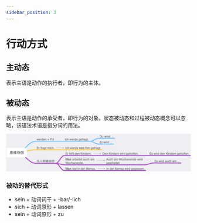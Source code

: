 ```yaml
---
sidebar_position: 3
---
```


# 行动方式

## 主动态

表示主语是动作的执行者，即行为的主体。

## 被动态

表示主语是动作的承受者，即行为的对象。状态被动态和过程被动态概念可以忽略，该语法术语是指分词的用法。

![](./img/被动态.png)

### 被动的替代形式

* sein + 动词词干 + -bar/-lich
* sich + 动词原形 + lassen
* sein + 动词原形 + zu